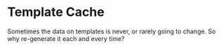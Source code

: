 # Template Cache

Sometimes the data on templates is never, or rarely going to change.  So why re-generate it each and every time?
